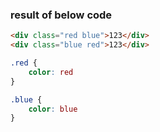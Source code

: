 ### result of below code

```html
<div class="red blue">123</div>
<div class="blue red">123</div>
```

```css
.red {
    color: red
}

.blue {
    color: blue
}
```
